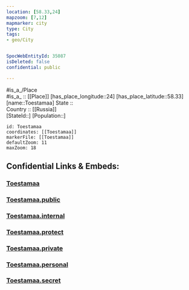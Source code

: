 ```yaml
---
location: [58.33,24] 
mapzoom: [7,12] 
mapmarker: city 
type: City
tags:
- geo/City


SpocWebEntityId: 35087
isDeleted: false
confidential: public

---
```

#is_a_/Place  
#is_a_ :: [[Place]] 
[has_place_longitude::24] 
[has_place_latitude::58.33] 
[name::Toestamaa] 
State ::  
Country :: [[Russia]]  
[StateId::] 
[Population::] 



```leaflet
id: Toestamaa
coordinates: [[Toestamaa]] 
markerFile: [[Toestamaa]] 
defaultZoom: 11 
maxZoom: 18
```


## Confidential Links & Embeds: 

### [Toestamaa](/_Standards/Earth/Continent/Europe/Europe~North/Estonia/Counties~Estonia/Pärnu/City/Toestamaa.md) 

### [Toestamaa.public](/_public/Earth/Continent/Europe/Europe~North/Estonia/Counties~Estonia/Pärnu/City/Toestamaa.public.md) 

### [Toestamaa.internal](/_internal/Earth/Continent/Europe/Europe~North/Estonia/Counties~Estonia/Pärnu/City/Toestamaa.internal.md) 

### [Toestamaa.protect](/_protect/Earth/Continent/Europe/Europe~North/Estonia/Counties~Estonia/Pärnu/City/Toestamaa.protect.md) 

### [Toestamaa.private](/_private/Earth/Continent/Europe/Europe~North/Estonia/Counties~Estonia/Pärnu/City/Toestamaa.private.md) 

### [Toestamaa.personal](/_personal/Earth/Continent/Europe/Europe~North/Estonia/Counties~Estonia/Pärnu/City/Toestamaa.personal.md) 

### [Toestamaa.secret](/_secret/Earth/Continent/Europe/Europe~North/Estonia/Counties~Estonia/Pärnu/City/Toestamaa.secret.md)

